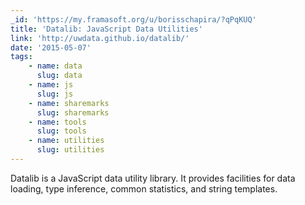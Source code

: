 ```yaml
---
_id: 'https://my.framasoft.org/u/borisschapira/?qPqKUQ'
title: 'Datalib: JavaScript Data Utilities'
link: 'http://uwdata.github.io/datalib/'
date: '2015-05-07'
tags:
    - name: data
      slug: data
    - name: js
      slug: js
    - name: sharemarks
      slug: sharemarks
    - name: tools
      slug: tools
    - name: utilities
      slug: utilities
---
```


<div class="markdown"><p>Datalib is a JavaScript data utility library. It provides facilities for data loading, type inference, common statistics, and string templates.
</p></div>
